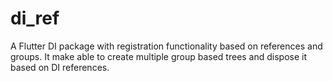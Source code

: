 # di_ref
A Flutter DI package with registration functionality based on references and groups. It make able to create multiple group based trees and dispose it based on DI references.
